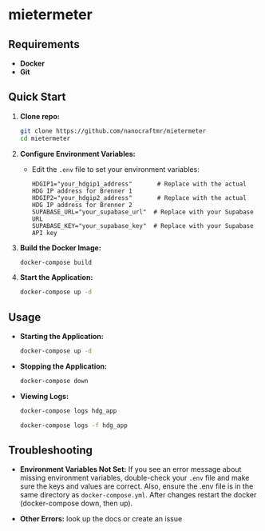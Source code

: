 # mietermeter
## Requirements

*   **Docker**
*   **Git**

## Quick Start

1.  **Clone repo:**
    ```bash
    git clone https://github.com/nanocraftmr/mietermeter
    cd mietermeter
    ```

2.  **Configure Environment Variables:**

    *   Edit the `.env` file to set your environment variables:

        ```
        HDGIP1="your_hdgip1_address"       # Replace with the actual HDG IP address for Brenner 1
        HDGIP2="your_hdgip2_address"       # Replace with the actual HDG IP address for Brenner 2
        SUPABASE_URL="your_supabase_url"  # Replace with your Supabase URL
        SUPABASE_KEY="your_supabase_key"  # Replace with your Supabase API key
        ```

3.  **Build the Docker Image:**

    ```bash
    docker-compose build
    ```

4.  **Start the Application:**

    ```bash
    docker-compose up -d
    ```

## Usage

*   **Starting the Application:**

    ```bash
    docker-compose up -d
    ```

*   **Stopping the Application:**

    ```bash
    docker-compose down
    ```

*   **Viewing Logs:**

    ```bash
    docker-compose logs hdg_app
    ```
    ```bash
    docker-compose logs -f hdg_app
    ```

## Troubleshooting

*   **Environment Variables Not Set:** If you see an error message about missing environment variables, double-check your `.env` file and make sure the keys and values are correct.  Also, ensure the .env file is in the same directory as `docker-compose.yml`. After changes restart the docker (docker-compose down, then up).

*   **Other Errors:** look up the docs or create an issue
